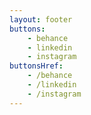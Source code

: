 ```yaml
---
layout: footer
buttons:
    - behance
    - linkedin
    - instagram
buttonsHref:
    - /behance
    - /linkedin
    - /instagram
---
```

